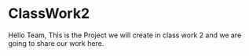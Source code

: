 # ClassWork2

Hello Team, This is the Project we will create in class work 2 and we are going to share our work here.
